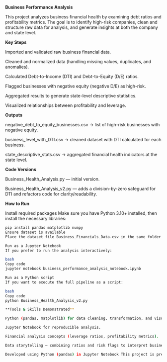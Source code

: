 **Business Performance Analysis**

This project analyzes business financial health by examining debt ratios and profitability metrics. The goal is to identify high-risk companies, clean and structure raw data for analysis, and generate insights at both the company and state level.

**Key Steps**

Imported and validated raw business financial data.

Cleaned and normalized data (handling missing values, duplicates, and anomalies).

Calculated Debt-to-Income (DTI) and Debt-to-Equity (D/E) ratios.

Flagged businesses with negative equity (negative D/E) as high-risk.

Aggregated results to generate state-level descriptive statistics.

Visualized relationships between profitability and leverage.

**Outputs**

negative_debt_to_equity_businesses.csv → list of high-risk businesses with negative equity.

business_level_with_DTI.csv → cleaned dataset with DTI calculated for each business.

state_descriptive_stats.csv → aggregated financial health indicators at the state level.

**Code Versions**

Business_Health_Analysis.py — initial version.

Business_Health_Analysis_v2.py — adds a division-by-zero safeguard for DTI and refactors code for clarity/readability.

**How to Run**

Install required packages
Make sure you have Python 3.10+ installed, then install the necessary libraries:

```bash
pip install pandas matplotlib numpy
Ensure dataset is available
Place the dataset file Business_Financials_Data.csv in the same folder as the notebook or script.

Run as a Jupyter Notebook
If you prefer to run the analysis interactively:

bash
Copy code
jupyter notebook business_performance_analysis_notebook.ipynb

Run as a Python script
If you want to execute the full pipeline as a script:

bash
Copy code
python Business_Health_Analysis_v2.py

**Tools & Skills Demonstrated**

Python (pandas, matplotlib) for data cleaning, transformation, and visualization.

Jupyter Notebook for reproducible analysis.

Financial analysis concepts (leverage ratios, profitability metrics).

Data storytelling — combining ratios and risk flags to interpret business health.

Developed using Python (pandas) in Jupyter Notebook This project is presented as part of my professional portfolio and is not a distributed solution.
